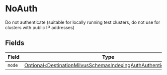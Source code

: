 # NoAuth

Do not authenticate (suitable for locally running test clusters, do not use for clusters with public IP addresses)


## Fields

| Field                                                                                                                                              | Type                                                                                                                                               | Required                                                                                                                                           | Description                                                                                                                                        |
| -------------------------------------------------------------------------------------------------------------------------------------------------- | -------------------------------------------------------------------------------------------------------------------------------------------------- | -------------------------------------------------------------------------------------------------------------------------------------------------- | -------------------------------------------------------------------------------------------------------------------------------------------------- |
| `mode`                                                                                                                                             | [Optional\<DestinationMilvusSchemasIndexingAuthAuthenticationMode>](../../models/shared/DestinationMilvusSchemasIndexingAuthAuthenticationMode.md) | :heavy_minus_sign:                                                                                                                                 | N/A                                                                                                                                                |